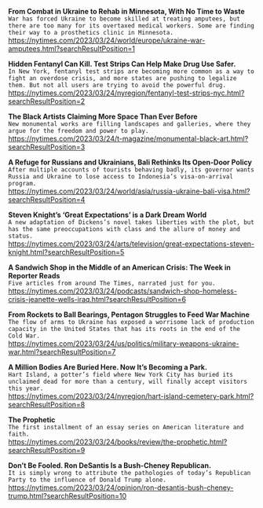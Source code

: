 **From Combat in Ukraine to Rehab in Minnesota, With No Time to Waste**\
`War has forced Ukraine to become skilled at treating amputees, but there are too many for its overtaxed medical workers. Some are finding their way to a prosthetics clinic in Minnesota.`\
https://nytimes.com/2023/03/24/world/europe/ukraine-war-amputees.html?searchResultPosition=1

**Hidden Fentanyl Can Kill. Test Strips Can Help Make Drug Use Safer.**\
`In New York, fentanyl test strips are becoming more common as a way to fight an overdose crisis, and more states are pushing to legalize them. But not all users are trying to avoid the powerful drug.`\
https://nytimes.com/2023/03/24/nyregion/fentanyl-test-strips-nyc.html?searchResultPosition=2

**The Black Artists Claiming More Space Than Ever Before**\
`New monumental works are filling landscapes and galleries, where they argue for the freedom and power to play.`\
https://nytimes.com/2023/03/24/t-magazine/monumental-black-art.html?searchResultPosition=3

**A Refuge for Russians and Ukrainians, Bali Rethinks Its Open-Door Policy**\
`After multiple accounts of tourists behaving badly, its governor wants Russia and Ukraine to lose access to Indonesia’s visa-on-arrival program.`\
https://nytimes.com/2023/03/24/world/asia/russia-ukraine-bali-visa.html?searchResultPosition=4

**Steven Knight’s ‘Great Expectations’ is a Dark Dream World**\
`A new adaptation of Dickens’s novel takes liberties with the plot, but has the same preoccupations with class and the allure of money and status.`\
https://nytimes.com/2023/03/24/arts/television/great-expectations-steven-knight.html?searchResultPosition=5

**A Sandwich Shop in the Middle of an American Crisis: The Week in Reporter Reads**\
`Five articles from around The Times, narrated just for you.`\
https://nytimes.com/2023/03/24/podcasts/sandwich-shop-homeless-crisis-jeanette-wells-iraq.html?searchResultPosition=6

**From Rockets to Ball Bearings, Pentagon Struggles to Feed War Machine**\
`The flow of arms to Ukraine has exposed a worrisome lack of production capacity in the United States that has its roots in the end of the Cold War.`\
https://nytimes.com/2023/03/24/us/politics/military-weapons-ukraine-war.html?searchResultPosition=7

**A Million Bodies Are Buried Here. Now It’s Becoming a Park.**\
`Hart Island, a potter’s field where New York City has buried its unclaimed dead for more than a century, will finally accept visitors this year.`\
https://nytimes.com/2023/03/24/nyregion/hart-island-cemetery-park.html?searchResultPosition=8

**The Prophetic**\
`The first installment of an essay series on American literature and faith.`\
https://nytimes.com/2023/03/24/books/review/the-prophetic.html?searchResultPosition=9

**Don’t Be Fooled. Ron DeSantis Is a Bush-Cheney Republican.**\
`It is simply wrong to attribute the pathologies of today’s Republican Party to the influence of Donald Trump alone.`\
https://nytimes.com/2023/03/24/opinion/ron-desantis-bush-cheney-trump.html?searchResultPosition=10

